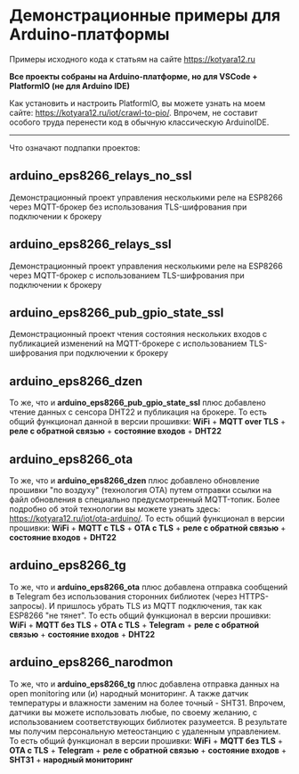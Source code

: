 # Демонстрационные примеры для Arduino-платформы

Примеры исходного кода к статьям на сайте https://kotyara12.ru

**Все проекты собраны на Arduino-платформе, но для VSCode + PlatformIO (не для Arduino IDE)**

Как установить и настроить PlatformIO, вы можете узнать на моем сайте: https://kotyara12.ru/iot/crawl-to-pio/. Впрочем, не составит особого труда перенести код в обычную классическую ArduinoIDE.

___

Что означают подпапки проектов:

## arduino_eps8266_relays_no_ssl

Демонстрационный проект управления несколькими реле на ESP8266 через MQTT-брокер без использования TLS-шифрования при подключении к брокеру

## arduino_eps8266_relays_ssl

Демонстрационный проект управления несколькими реле на ESP8266 через MQTT-брокер с использованием TLS-шифрования при подключении к брокеру

## arduino_eps8266_pub_gpio_state_ssl

Демонстрационный проект чтения состояния нескольких входов с публикацией изменений на MQTT-брокере с использованием TLS-шифрования при подключении к брокеру

## arduino_eps8266_dzen

То же, что и **arduino_eps8266_pub_gpio_state_ssl** плюс добавлено чтение данных с сенсора DHT22 и публикация на брокере. 
То есть общий функционал данной в версии прошивки: **WiFi** + **MQTT over TLS** + **реле с обратной связью** + **состояние входов** + **DHT22**

## arduino_eps8266_ota

То же, что и **arduino_eps8266_dzen** плюс добавлено обновление прошивки "по воздуху" (технология ОТА) путем отправки ссылки на файл обновления в специально предусмотренный MQTT-топик. Более подробно об этой технологии вы можете узнать здесь: https://kotyara12.ru/iot/ota-arduino/. То есть общий функционал в версии прошивки: **WiFi** + **MQTT c TLS** + **OTA c TLS** + **реле с обратной связью** + **состояние входов** + **DHT22**

## arduino_eps8266_tg

То же, что и **arduino_eps8266_ota** плюс добавлена отправка сообщений в Telegram без использования сторонних библиотек (через HTTPS-запросы). И пришлось убрать TLS из MQTT подключения, так как ESP8266 "не тянет". То есть общий функционал в версии прошивки: **WiFi** + **MQTT без TLS** + **OTA c TLS** + **Telegram** + **реле с обратной связью** + **состояние входов** + **DHT22**

## arduino_eps8266_narodmon

То же, что и **arduino_eps8266_tg** плюс добавлена отправка данных на open monitoring или (и) народный мониторинг. А также датчик температуры и влажности заменим на более точный - SHT31. Впрочем, датчики вы можете использовать любые, по своему желанию, с использованием соответствующих библиотек разумеется. В результате мы получим персональную метеостанцию с удаленным управлением. То есть общий функционал в версии прошивки: **WiFi** + **MQTT без TLS** + **OTA c TLS** + **Telegram** + **реле с обратной связью** + **состояние входов** + **SHT31** + **народный мониторинг** 


